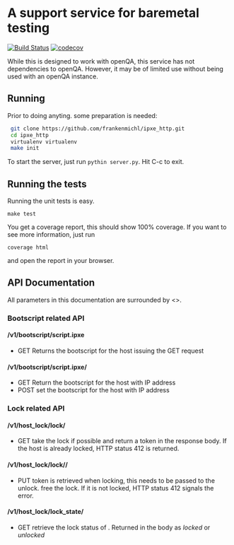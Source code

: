 # A support service for baremetal testing 
[![Build Status](https://travis-ci.com/frankenmichl/baremetal_support.svg?branch=master)](https://travis-ci.com/frankenmichl/baremetal_support)
[![codecov](https://codecov.io/gh/frankenmichl/baremetal_support/branch/master/graph/badge.svg)](https://codecov.io/gh/frankenmichl/baremetal_support)

While this is designed to work with openQA, this service has not dependencies
to openQA. However, it may be of limited use without being used with an openQA
instance.

## Running

Prior to doing anyting. some preparation is needed: 

```bash
 git clone https://github.com/frankenmichl/ipxe_http.git
 cd ipxe_http
 virtualenv virtualenv
 make init
```

To start the server, just run ```pythin server.py```.
Hit C-c to exit.

## Running the tests

Running the unit tests is easy.
```
make test
```
You get a coverage report, this should show 100% coverage.
If you want to see more information, just run
```
coverage html
```
and open the report in your browser.

## API Documentation
All parameters in this documentation are surrounded by <>.

### Bootscript related API
#### /v1/bootscript/script.ipxe 
- GET
  Returns the bootscript for the host issuing the GET request

#### /v1/bootscript/script.ipxe/<addr> 
- GET
  Return the bootscript for the host with IP address <addr>
- POST
  set the bootscript for the host with IP address <addr>

### Lock related API
#### /v1/host_lock/lock/<addr>
- GET
  take the lock if possible and return a token in the response body.
  If the host is already locked, HTTP status 412 is returned. 
#### /v1/host_lock/lock/<addr>/<token>
- PUT
  token is retrieved when locking, this needs to be passed to the unlock.
  free the lock. If it is not locked, HTTP status 412 signals the error.
#### /v1/host_lock/lock_state/<addr>
- GET
  retrieve the lock status of <addr>. Returned in the body as _locked_ or
  _unlocked_
